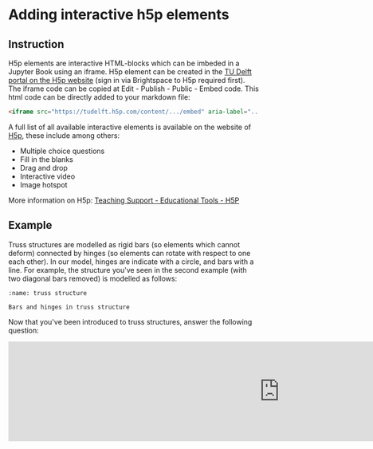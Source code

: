 # Adding interactive h5p elements

## Instruction
H5p elements are interactive HTML-blocks which can be imbeded in a Jupyter Book using an iframe. H5p element can be created in the [TU Delft portal on the H5p website](https://tudelft.h5p.com/content) (sign in via Brightspace to H5p required first). The iframe code can be copied at Edit - Publish - Public - Embed code. This html code can be directly added to your markdown file:

```html
<iframe src="https://tudelft.h5p.com/content/.../embed" aria-label="..." width="1088" height="200" frameborder="0" allowfullscreen="allowfullscreen" allow="autoplay *; geolocation *; microphone *; camera *; midi *; encrypted-media *"></iframe><script src="https://tudelft.h5p.com/js/h5p-resizer.js" charset="UTF-8"></script>
```

A full list of all available interactive elements is available on the website of [H5p](https://h5p.org/content-types-and-applications), these include among others:
- Multiple choice questions
- Fill in the blanks
- Drag and drop
- Interactive video
- Image hotspot

More information on H5p: [Teaching Support - Educational Tools - H5P](https://www.tudelft.nl/teaching-support/educational-tools/h5p)

## Example
Truss structures are modelled as rigid bars (so elements which cannot deform) connected by hinges (so elements can rotate with respect to one each other). In our model, hinges are indicate with a circle, and bars with a line. For example, the structure you've seen in the second example (with two diagonal bars removed) is modelled as follows:

```{figure} ../images/Truss1.svg
:name: truss structure

Bars and hinges in truss structure
```

Now that you've been introduced to truss structures, answer the following question:


<iframe src="https://tudelft.h5p.com/content/1291910926067816717/embed" aria-label="Modelling truss structures" width="1088" height="200" frameborder="0" allowfullscreen="allowfullscreen" allow="autoplay *; geolocation *; microphone *; camera *; midi *; encrypted-media *"></iframe><script src="https://tudelft.h5p.com/js/h5p-resizer.js" charset="UTF-8"></script>